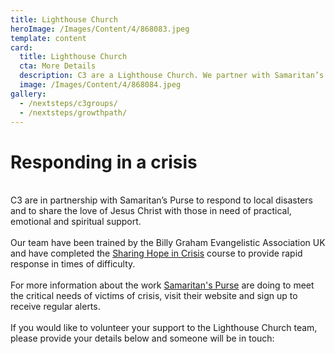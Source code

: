 ```yaml
---
title: Lighthouse Church
heroImage: /Images/Content/4/868083.jpeg
template: content
card:
  title: Lighthouse Church
  cta: More Details
  description: C3 are a Lighthouse Church. We partner with Samaritan’s Purse to respond to local disasters and to share the love of Jesus Christ with those in need of practical, emotional and spiritual support.
  image: /Images/Content/4/868084.jpeg
gallery:
  - /nextsteps/c3groups/
  - /nextsteps/growthpath/
---
```


<h1>
Responding in a crisis</h1>
<br/>
C3 are in partnership with Samaritan’s Purse to respond to local disasters and to share the love of Jesus Christ with those in need of practical, emotional and spiritual support.<br/>
<br/>
Our team have been trained by the Billy Graham Evangelistic Association UK and have completed the <a href="https://billygraham.org.uk/rapid-response-team/training/">Sharing Hope in Crisis</a> course to provide rapid response in times of difficulty.<br/>
<br/>
For more information about the work <a href="https://www.samaritans-purse.org.uk/what-we-do/uk-disaster-relief/lighthouse-churches/">Samaritan's Purse</a> are doing to meet the critical needs of victims of crisis, visit their website and sign up to receive regular alerts.<br/>
<br/>
If you would like to volunteer your support to the Lighthouse Church team, please provide your details below and someone will be in touch:<br/>
